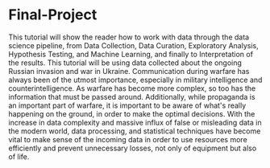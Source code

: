 # Final-Project
This tutorial will show the reader how to work with data through the data science pipeline, from Data Collection, Data Curation, Exploratory Analysis, Hypothesis Testing, and Machine Learning, and finally to Interpretation of the results. This tutorial will be using data collected about the ongoing Russian invasion and war in Ukraine.
Communication during warfare has always been of the utmost importance, especially in military intelligence and counterintelligence. As warfare has become more complex, so too has the information that must be passed around. Additionally, while propaganda is an important part of warfare, it is important to be aware of what's really happening on the ground, in order to make the optimal decisions.
With the increase in data complexity and massive influx of false or misleading data in the modern world, data processing, and statistical techniques have become vital to make sense of the incoming data in order to use resources more efficiently and prevent unnecessary losses, not only of equipment but also of life.
